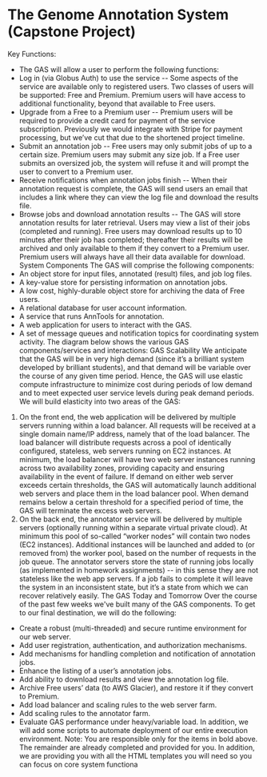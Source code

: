 # The Genome Annotation System (Capstone Project) 
Key Functions:
- The GAS will allow a user to perform the following functions:
- Log in (via Globus Auth) to use the service -- Some aspects of the service are
available only to registered users. Two classes of users will be supported: Free and
Premium. Premium users will have access to additional functionality, beyond that
available to Free users. 
- Upgrade from a Free to a Premium user -- Premium users will be required to provide a
credit card for payment of the service subscription. Previously we would integrate with
Stripe for payment processing, but we’ve cut that due to the shortened project timeline.
- Submit an annotation job -- Free users may only submit jobs of up to a certain size.
Premium users may submit any size job. If a Free user submits an oversized job, the
system will refuse it and will prompt the user to convert to a Premium user.
- Receive notifications when annotation jobs finish -- When their annotation request is
complete, the GAS will send users an email that includes a link where they can view the
log file and download the results file.
- Browse jobs and download annotation results -- The GAS will store annotation
results for later retrieval. Users may view a list of their jobs (completed and running).
Free users may download results up to 10 minutes after their job has completed;
thereafter their results will be archived and only available to them if they convert to a
Premium user. Premium users will always have all their data available for download.
System Components
The GAS will comprise the following components:
- An object store for input files, annotated (result) files, and job log files.
- A key-value store for persisting information on annotation jobs.
- A low cost, highly-durable object store for archiving the data of Free users.
- A relational database for user account information.
- A service that runs AnnTools for annotation.
- A web application for users to interact with the GAS.
- A set of message queues and notification topics for coordinating system activity.
The diagram below shows the various GAS components/services and interactions:
GAS Scalability
We anticipate that the GAS will be in very high demand (since it’s a brilliant system developed
by brilliant students), and that demand will be variable over the course of any given time period.
Hence, the GAS will use elastic compute infrastructure to minimize cost during periods of low
demand and to meet expected user service levels during peak demand periods. We will build
elasticity into two areas of the GAS:
1. On the front end, the web application will be delivered by multiple servers running within
a load balancer. All requests will be received at a single domain name/IP address,
namely that of the load balancer. The load balancer will distribute requests across a pool
of identically configured, stateless, web servers running on EC2 instances. At minimum,
the load balancer will have two web server instances running across two availability
zones, providing capacity and ensuring availability in the event of failure. If demand on
either web server exceeds certain thresholds, the GAS will automatically launch
additional web servers and place them in the load balancer pool. When demand remains
below a certain threshold for a specified period of time, the GAS will terminate the
excess web servers.
2. On the back end, the annotator service will be delivered by multiple servers (optionally
running within a separate virtual private cloud). At minimum this pool of so-called “worker
nodes” will contain two nodes (EC2 instances). Additional instances will be launched and
added to (or removed from) the worker pool, based on the number of requests in the job
queue. The annotator servers store the state of running jobs locally (as implemented in
homework assignments) -- in this sense they are not stateless like the web app servers.
If a job fails to complete it will leave the system in an inconsistent state, but it’s a state
from which we can recover relatively easily.
The GAS Today and Tomorrow
Over the course of the past few weeks we've built many of the GAS components. To get to our
final destination, we will do the following:
- Create a robust (multi-threaded) and secure runtime environment for our web server.
- Add user registration, authentication, and authorization mechanisms.
- Add mechanisms for handling completion and notification of annotation jobs.
- Enhance the listing of a user’s annotation jobs.
- Add ability to download results and view the annotation log file.
- Archive Free users’ data (to AWS Glacier), and restore it if they convert to
Premium.
- Add load balancer and scaling rules to the web server farm.
- Add scaling rules to the annotator farm.
- Evaluate GAS performance under heavy/variable load.
In addition, we will add some scripts to automate deployment of our entire execution
environment.
Note: You are responsible only for the items in bold above. The remainder are already
completed and provided for you. In addition, we are providing you with all the HTML templates
you will need so you can focus on core system functiona
